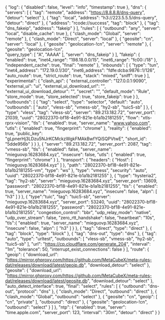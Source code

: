 {
  "log": {
    "disabled": false,
    "level": "info",
    "timestamp": true
  },
    "dns": {
        "servers": [
            {
                "tag": "remote",
                "address": "https://8.8.8.8/dns-query",             
                "detour": "select"
            },
            {
                "tag": "local",
                "address": "h3://223.5.5.5/dns-query",
                "detour": "direct"
            },
            {
                "address": "rcode://success",
                "tag": "block"
            },
            {
                "tag": "dns_fakeip",
                "address": "fakeip"
            }
        ],
        "rules": [
            {
                "outbound": "any",
                "server": "local",
                "disable_cache": true
            },
            {
                "clash_mode": "Global",
                "server": "remote"
            },
            {
                "clash_mode": "Direct",
                "server": "local"
            },
            {
                "geosite": "cn",
                "server": "local"
            },
            {
                "geosite": "geolocation-!cn",
                "server": "remote"
            },
             {
                "geosite": "geolocation-!cn",             
                "query_type": [
                    "A",
                    "AAAA"
                ],
                "server": "dns_fakeip"
            }
          ],
           "fakeip": {
           "enabled": true,
           "inet4_range": "198.18.0.0/15",
           "inet6_range": "fc00::/18"
         },
          "independent_cache": true,
          "final": "remote"
        },
      "inbounds": [
    {
      "type": "tun",
      "inet4_address": "172.19.0.1/30",
      "inet6_address": "fdfe:dcba:9876::1/126",
      "auto_route": true,
      "strict_route": true,
      "stack": "mixed",
      "sniff": true
    }
  ],
  "experimental": {
    "clash_api": {
      "external_controller": "127.0.0.1:9090",
      "external_ui": "ui",
      "external_ui_download_url": "",
      "external_ui_download_detour": "",
      "secret": "",
      "default_mode": "Rule",
      "store_mode": true,
      "store_selected": true,
      "store_fakeip": true
    }
  },
  "outbounds": [
    {
      "tag": "select",
      "type": "selector",
      "default": "auto",
      "outbounds": [
        "auto",
        "vless-sb",
        "vmess-sb",
        "hy2-sb",
        "tuic5-sb"
      ]
    },
    {
      "type": "vless",
      "tag": "vless-sb",
      "server": "89.213.182.72",
      "server_port": 21039,
      "uuid": "28022370-bf18-4e91-821e-b1a1b2181255",
      "flow": "xtls-rprx-vision",
      "tls": {
        "enabled": true,
        "server_name": "www.yahoo.com",
        "utls": {
          "enabled": true,
          "fingerprint": "chrome"
        },
      "reality": {
          "enabled": true,
          "public_key": "gLpnerHj3LDzu5NJrKCMckzWgkFMAkBwfYQiSQPVtwE",
          "short_id": "5dde956b"
        }
      }
    },
{
            "server": "89.213.182.72",
            "server_port": 2087,
            "tag": "vmess-sb",
            "tls": {
                "enabled": false,
                "server_name": "mieguovp.16283684.xyz",
                "insecure": false,
                "utls": {
                    "enabled": true,
                    "fingerprint": "chrome"
                }
            },
            "transport": {
                "headers": {
                    "Host": [
                        "mieguovp.16283684.xyz"
                    ]
                },
                "path": "28022370-bf18-4e91-821e-b1a1b2181255-vm",
                "type": "ws"
            },
            "type": "vmess",
            "security": "auto",
            "uuid": "28022370-bf18-4e91-821e-b1a1b2181255"
        },
    {
        "type": "hysteria2",
        "tag": "hy2-sb",
        "server": "mieguovp.16283684.xyz",
        "server_port": 13609,
        "password": "28022370-bf18-4e91-821e-b1a1b2181255",
        "tls": {
            "enabled": true,
            "server_name": "mieguovp.16283684.xyz",
            "insecure": false,
            "alpn": [
                "h3"
            ]
        }
    },
        {
            "type":"tuic",
            "tag": "tuic5-sb",
            "server": "mieguovp.16283684.xyz",
            "server_port": 53240,
            "uuid": "28022370-bf18-4e91-821e-b1a1b2181255",
            "password": "28022370-bf18-4e91-821e-b1a1b2181255",
            "congestion_control": "bbr",
            "udp_relay_mode": "native",
            "udp_over_stream": false,
            "zero_rtt_handshake": false,
            "heartbeat": "10s",
            "tls":{
                "enabled": true,
                "server_name": "mieguovp.16283684.xyz",
                "insecure": false,
                "alpn": [
                    "h3"
                ]
            }
        },
    {
      "tag": "direct",
      "type": "direct"
    },
    {
      "tag": "block",
      "type": "block"
    },
    {
      "tag": "dns-out",
      "type": "dns"
    },
    {
      "tag": "auto",
      "type": "urltest",
      "outbounds": [
        "vless-sb",
        "vmess-sb",
        "hy2-sb",
        "tuic5-sb"
      ],
      "url": "https://cp.cloudflare.com/generate_204",
      "interval": "1m",
      "tolerance": 50,
      "interrupt_exist_connections": false
    }
  ],
  "route": {
      "geoip": {
      "download_url": "https://mirror.ghproxy.com/https://github.com/MetaCubeX/meta-rules-dat/releases/download/latest/geoip.db",
      "download_detour": "select"
    },
    "geosite": {
      "download_url": "https://mirror.ghproxy.com/https://github.com/MetaCubeX/meta-rules-dat/releases/download/latest/geosite.db",
      "download_detour": "select"
    },
    "auto_detect_interface": true,
    "final": "select",
    "rules": [
      {
        "outbound": "dns-out",
        "protocol": "dns"
      },
      {
        "clash_mode": "Direct",
        "outbound": "direct"
      },
      {
        "clash_mode": "Global",
        "outbound": "select"
      },
      {
        "geosite": "cn",
        "geoip": [
          "cn",
          "private"
        ],
        "outbound": "direct"
      },
      {
        "geosite": "geolocation-!cn",
        "outbound": "select"
      }
    ]
  },
    "ntp": {
    "enabled": true,
    "server": "time.apple.com",
    "server_port": 123,
    "interval": "30m",
    "detour": "direct"
  }
}

